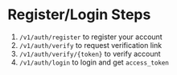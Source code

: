 # Register/Login Steps

1. `/v1/auth/register` to register your account
2. `/v1/auth/verify` to request verification link
3. `/v1/auth/verify/{token}` to verify account
4. `/v1/auth/login` to login and get `access_token`